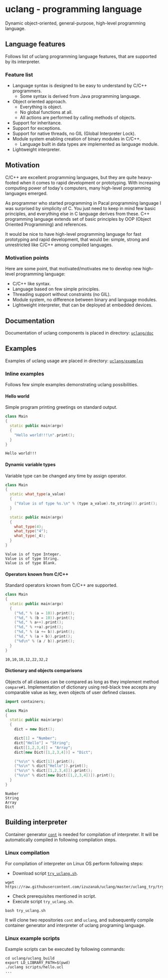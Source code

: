 # uclang - programming language

Dynamic object-oriented, general-purpose, high-level programming language.

## Language features

Follows list of uclang programming language features, that are supported by
its interpreter.

### Feature list

* Language syntax is designed to be easy to understand by C/C++ programmers.
  * Some syntax is derived from Java programming language.
* Object oriented approach.
  * Everything is object. 
  * No global functions at all.
  * All actions are performed by calling methods of objects.
* Support for inheritance.
* Support for exceptions.
* Support for native threads, no GIL (Global Interpreter Lock).
* Module system enabling creation of binary modules in C/C++.
  * Language built in data types are implemented as language module.
* Lightweight interpreter.

## Motivation

C/C++ are excellent programming languages, but they are quite heavy-footed when
it comes to rapid development or prototyping.  With increasing computing power
of today's computers, many high-level programming languages emerged.

<!--
Many of widely known high-level programming languages have indisputable
influence on programing as we know it today. Some of these languages are even
used as first programming language in programming courses (MIT - Python).
-->

As programmer who started programming in Pacal programming language I was
surprised by simplicity of C. You just need to keep in mind few basic
principles, and everything else in C language derives from these.  C++
programming language extends set of basic principles by OOP (Object Oriented
Programming) and references.

It would be nice to have high-level programming language for fast prototyping
and rapid development, that would be: simple, strong and unrestricted like
C/C++ among compiled languages.

<!--
Advantages and drawbacks of some widespread high-level languages:

* Python
  * `-` Extraordinary language syntax to which everybody (including me) have to get used to.
  * `-` Too many unnecessary global functions and keywords.
  * `-` Global interpreter lock (GIL).
  * `+` Sophisticated module system, no difference between binary and language modules.
    * `+` Huge amount of native modules and libraries.
  * `-` Heavyweight interpreters, that are not so easily deployable on embedded devices.

* JavaScript
  * C/C++ like syntax more or less.
  * `+` Simple principles behind whole language.
    * `-` Arrays implemented as objects.
  * `+` Effective implementation and optimization (V8 JavaScript engine).
  * `-` Too many pitfalls waiting on unexperienced JavaScript programmers.
  * `-` One execution thread for process (not counting GC thread).
    * `+` Simplicity of usage resulting from this characteristics.
-->

### Motivation points

Here are some point, that motivated/motivates me to develop new high-level
programming language:

* C/C++ like syntax.
* Language based on few simple principles.
* Threading support without constraints (no GIL).
* Module system, no difference between binary and language modules.
* Lightweight interpreter, that can be deployed at embedded devices.

## Documentation

Documentation of uclang components is placed in directory: [`uclang/doc`](https://github.com/izuzanak/uclang/tree/master/uclang/doc)

## Examples

Examples of uclang usage are placed in directory: [`uclang/examples`](https://github.com/izuzanak/uclang/tree/master/uclang/examples)

### Inline examples

Follows few simple examples demonstrating uclang possibilities.

#### Hello world

Simple program printing greetings on standard output.

```cpp
class Main
{
  static public main(argv)
  {
    "Hello world!!!\n".print();
  }
}
```
```
Hello world!!!
```

#### Dynamic variable types

Variable type can be changed any time by assign operator.

```cpp
class Main
{
  static what_type(a_value)
  {
    ("Value is of type %s.\n" % (type a_value).to_string()).print();
  }

  static public main(argv)
  {
    what_type(4);
    what_type("4");
    what_type(_4);
  }
}
```
```
Value is of type Integer.
Value is of type String.
Value is of type Blank.
```

#### Operators known from C/C++

Standard operators known from C/C++ are supported.

```cpp
class Main
{
  static public main(argv)
  {
    ("%d," % (a = 10)).print();
    ("%d," % (b = 10)).print();
    ("%d," % a++).print();
    ("%d," % ++a).print();
    ("%d," % (a += b)).print();
    ("%d," % (a + b)).print();
    ("%d\n" % (a / b)).print();
  }
}
```
```
10,10,10,12,22,32,2
```

#### Dictionary and objects comparisons

Objects of all classes can be compared as long as they implement method
`compare#1`.  Implementation of dictionary using red-black tree accepts any
comparable value as key, even objects of user defined classes.

```cpp
import containers;

class Main
{
  static public main(argv)
  {
    dict = new Dict();

    dict[1] = "Number";
    dict["Hello"] = "String";
    dict[[1,2,3,4]] = "Array";
    dict[new Dict([1,2,3,4])] = "Dict";

    ("%s\n" % dict[1]).print();
    ("%s\n" % dict["Hello"]).print();
    ("%s\n" % dict[[1,2,3,4]]).print();
    ("%s\n" % dict[new Dict([1,2,3,4])]).print();
  }
}
```
```
Number
String
Array
Dict
```

## Building interpreter

Container generator [`cont`](https://github.com/izuzanak/cont) is needed for
compilation of interpreter. It will be automatically compiled in following
compilation steps.

### Linux compilation

For compilation of interpreter on Linux OS perform following steps:

  * Download script [`try_uclang.sh`](https://raw.githubusercontent.com/izuzanak/uclang/master/uclang_try/try_uclang.sh).

```
wget https://raw.githubusercontent.com/izuzanak/uclang/master/uclang_try/try_uclang.sh
```

  * Check prerequisites mentioned in script.
  * Execute script `try_uclang.sh`.

```
bash try_uclang.sh
```

It will clone two repositories `cont` and `uclang`, and subsequently compile
container generator and interpreter of uclang programing language.

### Linux example scripts

Example scripts can be executed by following commands:

```
cd uclang/uclang_build
export LD_LIBRARY_PATH=$(pwd)
./uclang scripts/hello.ucl
...
```

